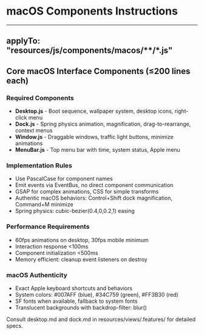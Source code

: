 # macOS Components Instructions

---
applyTo: "resources/js/components/macos/**/*.js"
---

## Core macOS Interface Components (≤200 lines each)

### Required Components
- **Desktop.js** - Boot sequence, wallpaper system, desktop icons, right-click menu
- **Dock.js** - Spring physics animation, magnification, drag-to-rearrange, context menus
- **Window.js** - Draggable windows, traffic light buttons, minimize animations
- **MenuBar.js** - Top menu bar with time, system status, Apple menu

### Implementation Rules
- Use PascalCase for component names
- Emit events via EventBus, no direct component communication
- GSAP for complex animations, CSS for simple transforms
- Authentic macOS behaviors: Control+Shift dock magnification, Command+M minimize
- Spring physics: cubic-bezier(0.4,0,0.2,1) easing

### Performance Requirements
- 60fps animations on desktop, 30fps mobile minimum
- Interaction response <100ms
- Component initialization <500ms
- Memory efficient: cleanup event listeners on destroy

### macOS Authenticity
- Exact Apple keyboard shortcuts and behaviors
- System colors: #007AFF (blue), #34C759 (green), #FF3B30 (red)
- SF fonts when available, fallback to system fonts
- Translucent backgrounds with backdrop-filter: blur()

Consult desktop.md and dock.md in resources/views/.features/ for detailed specs.